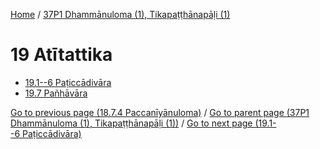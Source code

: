 
[Home](/) / [37P1 Dhammānuloma (1), Tikapaṭṭhānapāḷi (1)](../37P1.md)

# 19 Atītattika

* [19.1--6 Paṭiccādivāra](19/19.1--6.md)
* [19.7 Pañhāvāra](19/19.7.md)

[Go to previous page (18.7.4 Paccanīyānuloma)](18/18.7/18.7.4.md) / [Go to parent page (37P1 Dhammānuloma (1), Tikapaṭṭhānapāḷi (1))](0.md) / [Go to next page (19.1--6 Paṭiccādivāra)](19/19.1--6.md)


